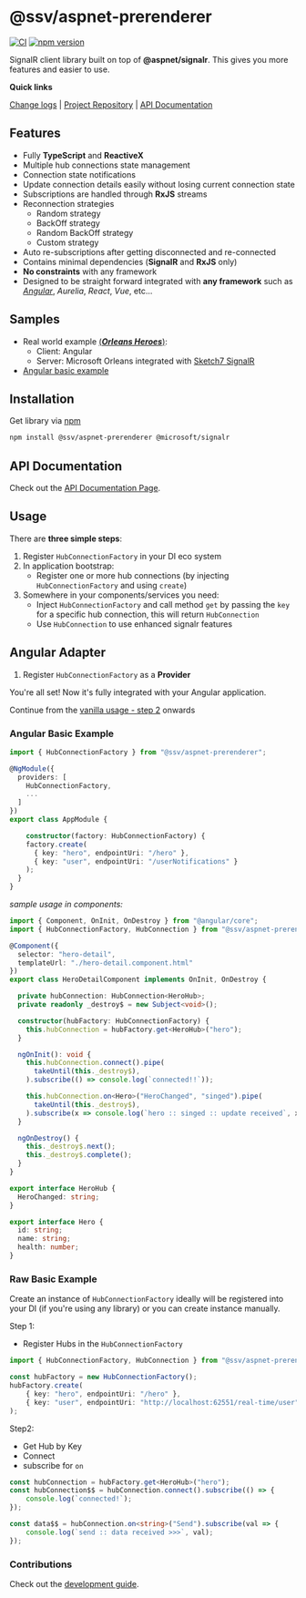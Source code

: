 [projectUri]: https://github.com/sketch7/aspnet-prerenderer
[changeLog]: ./CHANGELOG.md
[developmentWorkflowWiki]: ./docs/DEVELOPMENT-WORKFLOW.md
[apiWiki]: ./docs/API.md

[npm]: https://www.npmjs.com/package/@ssv/aspnet-prerenderer

# @ssv/aspnet-prerenderer
[![CI](https://github.com/sketch7/aspnet-prerenderer/actions/workflows/ci.yml/badge.svg)](https://github.com/sketch7/aspnet-prerenderer/actions/workflows/ci.yml)
[![npm version](https://badge.fury.io/js/%40ssv%2Faspnet-prerenderer.svg)](https://badge.fury.io/js/%40ssv%2Faspnet-prerenderer)

SignalR client library built on top of **@aspnet/signalr**. This gives you more features and easier to use.

**Quick links**

[Change logs][changeLog] | [Project Repository][projectUri] | [API Documentation][apiWiki]

## Features
* Fully **TypeScript** and **ReactiveX**
* Multiple hub connections state management
* Connection state notifications 
* Update connection details easily without losing current connection state
* Subscriptions are handled through **RxJS** streams
* Reconnection strategies
    * Random strategy
    * BackOff strategy
    * Random BackOff strategy
    * Custom strategy
* Auto re-subscriptions after getting disconnected and re-connected
* Contains minimal dependencies (**SignalR** and **RxJS** only)
* **No constraints** with any framework
* Designed to be straight forward integrated with **any framework** such as *[Angular](#angular-adapter)*, *Aurelia*, *React*, *Vue*, etc...

## Samples
* Real world example [(***Orleans Heroes***)](https://github.com/sketch7/orleans-heroes):
    * Client: Angular
    * Server: Microsoft Orleans integrated with [Sketch7 SignalR](https://github.com/sketch7/SignalR.Orleans)
* [Angular basic example](#angular-basic-example)

## Installation

Get library via [npm]

```bash
npm install @ssv/aspnet-prerenderer @microsoft/signalr
```

## API Documentation
Check out the [API Documentation Page][apiWiki].


## Usage
There are **three simple steps**:

1. Register `HubConnectionFactory` in your DI eco system
2. In application bootstrap:
    * Register one or more hub connections (by injecting `HubConnectionFactory` and using `create`)
3. Somewhere in your components/services you need:
    * Inject `HubConnectionFactory` and call method `get` by passing the `key` for a specific hub connection, this will return `HubConnection`
    * Use `HubConnection` to use enhanced signalr features

## Angular Adapter
1. Register `HubConnectionFactory` as a **Provider**

You're all set! Now it's fully integrated with your Angular application.

Continue from the [vanilla usage - step 2](#usage) onwards

### Angular Basic Example
```ts
import { HubConnectionFactory } from "@ssv/aspnet-prerenderer";

@NgModule({
  providers: [
    HubConnectionFactory,
    ...
  ]
})
export class AppModule {

    constructor(factory: HubConnectionFactory) {
    factory.create(
      { key: "hero", endpointUri: "/hero" },
      { key: "user", endpointUri: "/userNotifications" }
    );
  }
}
```

*sample usage in components:*
```ts
import { Component, OnInit, OnDestroy } from "@angular/core";
import { HubConnectionFactory, HubConnection } from "@ssv/aspnet-prerenderer";

@Component({
  selector: "hero-detail",
  templateUrl: "./hero-detail.component.html"
})
export class HeroDetailComponent implements OnInit, OnDestroy {

  private hubConnection: HubConnection<HeroHub>;
  private readonly _destroy$ = new Subject<void>();

  constructor(hubFactory: HubConnectionFactory) {
    this.hubConnection = hubFactory.get<HeroHub>("hero");
  }

  ngOnInit(): void {
    this.hubConnection.connect().pipe(
      takeUntil(this._destroy$),
    ).subscribe(() => console.log(`connected!!`));

    this.hubConnection.on<Hero>("HeroChanged", "singed").pipe(
      takeUntil(this._destroy$),
    ).subscribe(x => console.log(`hero :: singed :: update received`, x));
  }

  ngOnDestroy() {
    this._destroy$.next();
    this._destroy$.complete();
  }
}

export interface HeroHub {
  HeroChanged: string;
}

export interface Hero {
  id: string;
  name: string;
  health: number;
}
```

### Raw Basic Example
Create an instance of `HubConnectionFactory` ideally will be registered into your DI (if you're using any library) or you can create instance manually.

Step 1:
 - Register Hubs in the `HubConnectionFactory`
```ts
import { HubConnectionFactory, HubConnection } from "@ssv/aspnet-prerenderer";

const hubFactory = new HubConnectionFactory();
hubFactory.create(
	{ key: "hero", endpointUri: "/hero" },
	{ key: "user", endpointUri: "http://localhost:62551/real-time/user" }
);
```

Step2:
- Get Hub by Key
- Connect
- subscribe for `on` 
```ts
const hubConnection = hubFactory.get<HeroHub>("hero");
const hubConnection$$ = hubConnection.connect().subscribe(() => {
	console.log(`connected!`);
});

const data$$ = hubConnection.on<string>("Send").subscribe(val => {
	console.log(`send :: data received >>>`, val);
});
```

### Contributions

Check out the [development guide][developmentWorkflowWiki].
